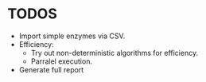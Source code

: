 # TODOS

- Import simple enzymes via CSV.
- Efficiency: 
	- Try out non-deterministic algorithms for efficiency.
	- Parralel execution.
- Generate full report